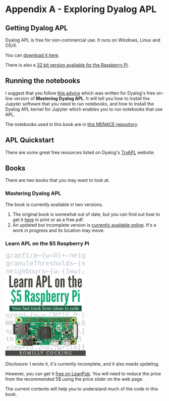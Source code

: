 # Appendix A - Exploring Dyalog APL

## Getting Dyalog APL

Dyalog APL is free for non-commercial use. It runs on Windows, Linux and OS/X.

You can [download it here](https://www.dyalog.com/download-zone.htm).

There is also a [32 bit version available for the Raspberry Pi](https://www.dyalog.com/dyalog/raspberry-pi.htm).

## Running the notebooks

I suggest that you follow [this advice](https://rojergs.github.io/MDAPL/README.html)
which was written for Dyalog's free on-line version of **Mastering Dyalog APL**.
It will tell you how to install the Jupyter software that you need to run notebooks, and how to install the Dyalog APL kernel for Jupyter which enables you to run notebooks that use APL.

The notebooks used in this book are in [this MENACE repository](https://github.com/romilly/o-x-o).

## APL Quickstart

There are some great free resources listed on Dyalog's [TryAPL](https://tryapl.org/) website.


## Books

There are two books that you may want to look at.

### Mastering Dyalog APL

The book is currently available in two versions.

1. The original book is somewhat out of date, but you can find out how to get it [here](https://www.dyalog.com/mastering-dyalog-apl.htm) in print or as a free pdf.
1. An updated but incomplete version is [currently available online](https://rojergs.github.io/MDAPL/README.html). It's a work in progress and its location may move.

### Learn APL on the $5 Raspberry Pi

![Learn APL](images/Learn_APL.jpg)

*Disclosure*: I wrote it, it's currently incomplete, and it also needs updating.

However, you can get it [free on LeanPub](https://leanpub.com/learnapl).
You will need to reduce the price from the recommended 5$ using the price slider on the web page.

The current contents will help you to understand much of the code in this book.




